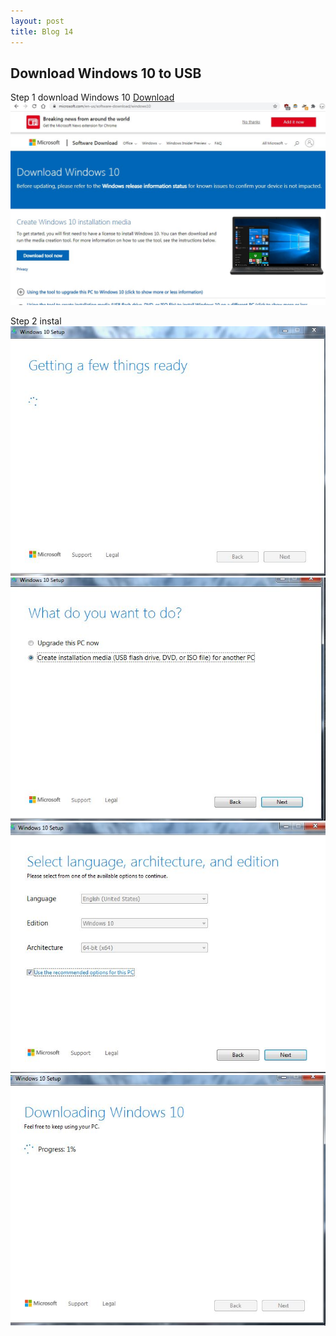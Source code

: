 ```yaml
---
layout: post
title: Blog 14
---
```


## Download Windows 10 to USB
Step 1 download
Windows 10 [Download](https://www.microsoft.com/en-us/software-download/windows10)
![image](/images/blog14/0.JPG)

Step 2 instal
![image](/images/blog14/1.JPG)
![image](/images/blog14/2.JPG)
![image](/images/blog14/3.JPG)
![image](/images/blog14/4.JPG)
